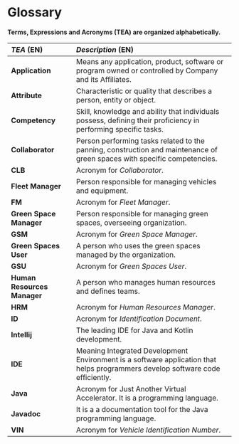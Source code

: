 # Glossary

**Terms, Expressions and Acronyms (TEA) are organized alphabetically.**

| **_TEA_** (EN)              | **_Description_** (EN)                                                                                                         |                                       
|:----------------------------|:-------------------------------------------------------------------------------------------------------------------------------|
| **Application**             | Means any application, product, software or program owned or controlled by Company and its Affiliates.                         |
| **Attribute**               | Characteristic or quality that describes a person, entity or object.                                                           |
| **Competency**              | Skill, knowledge and ability that individuals possess, defining their proficiency in performing specific tasks.                |
| **Collaborator**            | Person performing tasks related to the panning, construction and maintenance of green spaces with specific competencies.       |
| **CLB**                     | Acronym for _Collaborator_.                                                                                                    |
| **Fleet Manager**           | Person responsible for managing vehicles and equipment.                                                                        |
| **FM**                      | Acronym for _Fleet Manager_.                                                                                                   |
| **Green Space Manager**     | Person responsible for managing green spaces, overseeing organization.                                                         |
| **GSM**                     | Acronym for _Green Space Manager_.                                                                                             |
| **Green Spaces User**       | A person who uses the green spaces managed by the organization.                                                                |
| **GSU**                     | Acronym for _Green Spaces User_.                                                                                               |
| **Human Resources Manager** | A person who manages human resources and defines teams.                                                                        |
| **HRM**                     | Acronym for _Human Resources Manager_.                                                                                         |
| **ID**                      | Acronym for _Identification Document_.                                                                                         |
| **Intellij**                | The leading IDE for Java and Kotlin development.                                                                               |
| **IDE**                     | Meaning Integrated Development Environment is a software application that helps programmers develop software code efficiently. |
| **Java**                    | Acronym for Just Another Virtual Accelerator. It is a programming language.                                                    |
| **Javadoc**                 | It is a a documentation tool for the Java programming language.                                                                |
| **VIN**                     | Acronym for _Vehicle Identification Number_.                                                                                   |









